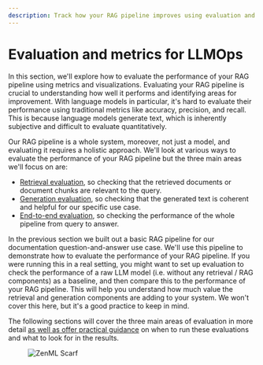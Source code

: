```yaml
---
description: Track how your RAG pipeline improves using evaluation and metrics.
---
```


# Evaluation and metrics for LLMOps

In this section, we'll explore how to evaluate the performance of your RAG
pipeline using metrics and visualizations. Evaluating your RAG pipeline is
crucial to understanding how well it performs and identifying areas for
improvement. With language models in particular, it's hard to evaluate their
performance using traditional metrics like accuracy, precision, and recall. This
is because language models generate text, which is inherently subjective and
difficult to evaluate quantitatively.

Our RAG pipeline is a whole system, moreover, not just a model, and evaluating
it requires a holistic approach. We'll look at various ways to evaluate the
performance of your RAG pipeline but the three main areas we'll focus on are:

- [Retrieval evaluation](evaluation/retrieval.md), so checking that the retrieved documents or document chunks are relevant to
  the query.
- [Generation evaluation](evaluation/generation.md), so checking that the generated text is coherent and
  helpful for our specific use case.
- [End-to-end evaluation](evaluation/e2e.md), so checking the performance of the whole pipeline from
    query to answer.

In the previous section we built out a basic RAG pipeline for our documentation
question-and-answer use case. We'll use this pipeline to demonstrate how to
evaluate the performance of your RAG pipeline. If you were running this in a
real setting, you might want to set up evaluation to check the performance of a
raw LLM model (i.e. without any retrieval / RAG components) as a baseline, and
then compare this to the performance of your RAG pipeline. This will help you
understand how much value the retrieval and generation components are adding to
your system. We won't cover this here, but it's a good practice to
keep in mind.

The following sections will cover the three main areas of evaluation in more
detail [as well as offer practical guidance](evaluation/evaluation-in-practice.md) on when to run these evaluations and
what to look for in the results.

<figure><img src="https://static.scarf.sh/a.png?x-pxid=f0b4f458-0a54-4fcd-aa95-d5ee424815bc" alt="ZenML Scarf"><figcaption></figcaption></figure>
